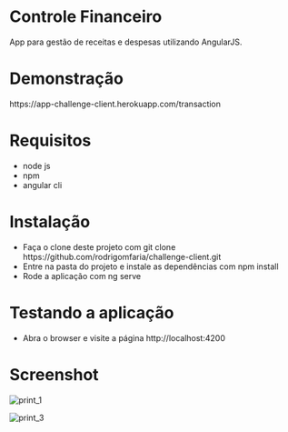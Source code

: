 # Controle Financeiro
App para gestão de receitas e despesas utilizando AngularJS.

<h1>Demonstração</h1>
https://app-challenge-client.herokuapp.com/transaction

<h1>Requisitos</h1>
<ul>
    <li>node js</li>
    <li>npm</li>
    <li>angular cli</li>
</ul>

<h1>Instalação</h1>
<ul>
<li>Faça o clone deste projeto com git clone https://github.com/rodrigomfaria/challenge-client.git</li>
<li>Entre na pasta do projeto e instale as dependências com npm install</li>
<li>Rode a aplicação com ng serve</li>
</ul>
<h1>Testando a aplicação</h1>
<ul>
<li>Abra o browser e visite a página http://localhost:4200
</ul>

<h1>Screenshot</h1>

![print_1](https://user-images.githubusercontent.com/16018918/53410296-2a610f80-39a2-11e9-95f5-16f71ecc3d43.png)

![print_3](https://user-images.githubusercontent.com/16018918/53410304-31881d80-39a2-11e9-9856-9088ef3c8de8.png)
